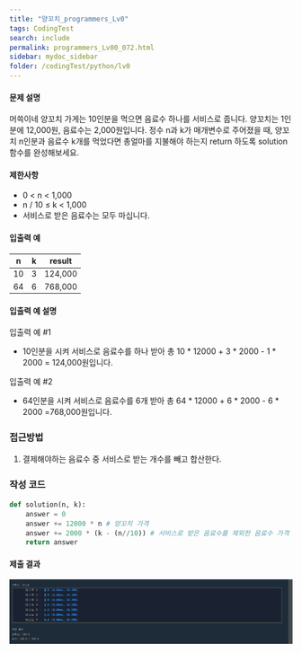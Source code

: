 ```yaml
---
title: "양꼬치_programmers_Lv0"
tags: CodingTest
search: include
permalink: programmers_Lv00_072.html
sidebar: mydoc_sidebar
folder: /codingTest/python/lv0
---
```



#### 문제 설명 <br>

머쓱이네 양꼬치 가게는 10인분을 먹으면 음료수 하나를 서비스로 줍니다. 양꼬치는 1인분에 12,000원, 음료수는 2,000원입니다. 정수 n과 k가 매개변수로 주어졌을 때, 양꼬치 n인분과 음료수 k개를 먹었다면 총얼마를 지불해야 하는지 return 하도록 solution 함수를 완성해보세요.

#### 제한사항 <br>

- 0 < n < 1,000
- n / 10 ≤ k < 1,000
- 서비스로 받은 음료수는 모두 마십니다.

#### 입출력 예 <br>
  
n|	k|	result
---|---|---
10|	3|	124,000
64|	6|	768,000

#### 입출력 예 설명 <br>

입출력 예 #1
- 10인분을 시켜 서비스로 음료수를 하나 받아 총 10 * 12000 + 3 * 2000 - 1 * 2000 = 124,000원입니다.

입출력 예 #2
- 64인분을 시켜 서비스로 음료수를 6개 받아 총 64 * 12000 + 6 * 2000 - 6 * 2000 =768,000원입니다.

### 접근방법 <br>

1. 결제해야하는 음료수 중 서비스로 받는 개수를 빼고 합산한다.

### 작성 코드 <br>

```python
def solution(n, k):
    answer = 0
    answer += 12000 * n # 양꼬치 가격
    answer += 2000 * (k - (n//10)) # 서비스로 받은 음료수를 제외한 음료수 가격
    return answer
```

#### 제출 결과

![제출 결과](\images\programmers_Lv00_072.png)





